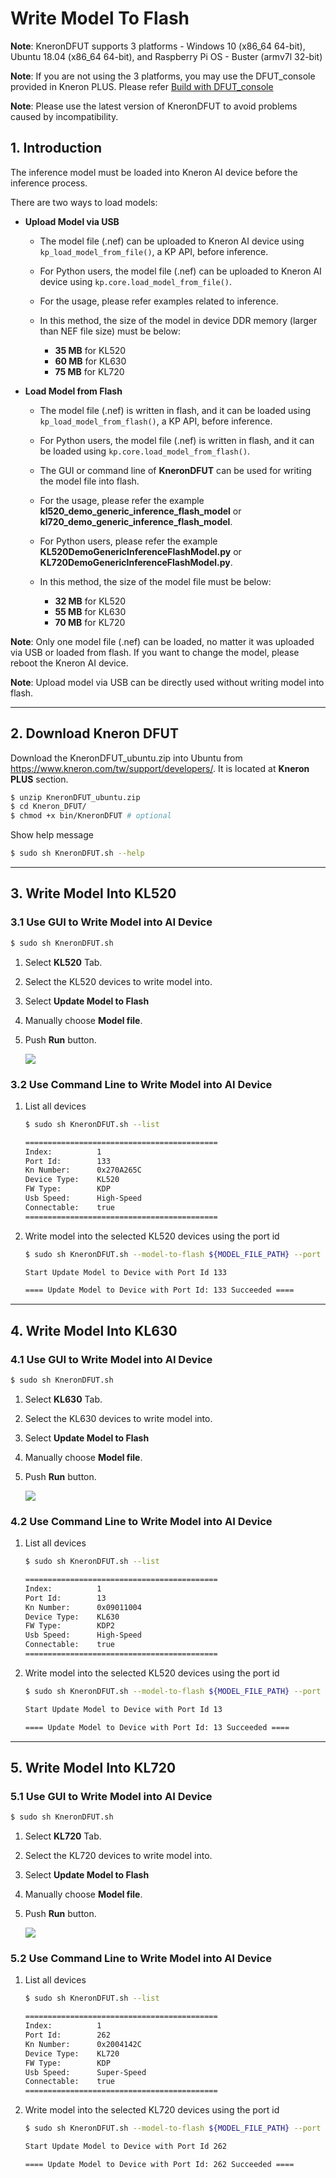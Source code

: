 # Write Model To Flash

**Note**: KneronDFUT supports 3 platforms - Windows 10 (x86_64 64-bit), Ubuntu 18.04 (x86_64 64-bit), and Raspberry Pi OS - Buster (armv7l 32-bit)

**Note**: If you are not using the 3 platforms, you may use the DFUT_console provided in Kneron PLUS. Please refer [Build with DFUT_console](../../plus_c/introduction/build_plus.md#23-build-with-dfutconsole)

**Note**: Please use the latest version of KneronDFUT to avoid problems caused by incompatibility.

## 1. Introduction

The inference model must be loaded into Kneron AI device before the inference process.

There are two ways to load models:

- **Upload Model via USB**

    - The model file (.nef) can be uploaded to Kneron AI device using `kp_load_model_from_file()`, a KP API, before inference.

    - For Python users, the model file (.nef) can be uploaded to Kneron AI device using `kp.core.load_model_from_file()`.

    - For the usage, please refer examples related to inference.

    - In this method, the size of the model in device DDR memory (larger than NEF file size) must be below:
        - **35 MB** for KL520
        - **60 MB** for KL630
        - **75 MB** for KL720

- **Load Model from Flash**

    - The model file (.nef) is written in flash, and it can be loaded using `kp_load_model_from_flash()`, a KP API, before inference.

    - For Python users, the model file (.nef) is written in flash, and it can be loaded using `kp.core.load_model_from_flash()`.

    - The GUI or command line of **KneronDFUT** can be used for writing the model file into flash.

    - For the usage, please refer the example **kl520_demo_generic_inference_flash_model** or **kl720_demo_generic_inference_flash_model**.

    - For Python users, please refer the example **KL520DemoGenericInferenceFlashModel.py** or **KL720DemoGenericInferenceFlashModel.py**.

    - In this method, the size of the model file must be below:
        - **32 MB** for KL520
        - **55 MB** for KL630
        - **70 MB** for KL720

**Note**: Only one model file (.nef) can be loaded, no matter it was uploaded via USB or loaded from flash. If you want to change the model, please reboot the Kneron AI device.

**Note**: Upload model via USB can be directly used without writing model into flash.

---

## 2. Download Kneron DFUT

Download the KneronDFUT_ubuntu.zip into Ubuntu from  https://www.kneron.com/tw/support/developers/. It is located at **Kneron PLUS** section.

```bash
$ unzip KneronDFUT_ubuntu.zip
$ cd Kneron_DFUT/
$ chmod +x bin/KneronDFUT # optional
```

Show help message
```bash
$ sudo sh KneronDFUT.sh --help
```

---

## 3. Write Model Into KL520

### 3.1 Use GUI to Write Model into AI Device

```bash
$ sudo sh KneronDFUT.sh
```

1. Select **KL520** Tab.

2. Select the KL520 devices to write model into.

3. Select **Update Model to Flash**

4. Manually choose **Model file**.

5. Push **Run** button.

    ![](../imgs/dfut_kl520_model.png)

### 3.2 Use Command Line to Write Model into AI Device

1. List all devices

    ```bash
    $ sudo sh KneronDFUT.sh --list
    ```

    ```bash
    ===========================================
    Index:          1
    Port Id:        133
    Kn Number:      0x270A265C
    Device Type:    KL520
    FW Type:        KDP
    Usb Speed:      High-Speed
    Connectable:    true
    ===========================================
    ```

3. Write model into the selected KL520 devices using the port id

    ```bash
    $ sudo sh KneronDFUT.sh --model-to-flash ${MODEL_FILE_PATH} --port 133 -- type KL520
    ```

    ```bash
    Start Update Model to Device with Port Id 133

    ==== Update Model to Device with Port Id: 133 Succeeded ====
    ```

---

## 4. Write Model Into KL630

### 4.1 Use GUI to Write Model into AI Device

```bash
$ sudo sh KneronDFUT.sh
```

1. Select **KL630** Tab.

2. Select the KL630 devices to write model into.

3. Select **Update Model to Flash**

4. Manually choose **Model file**.

5. Push **Run** button.

    ![](../imgs/dfut_kl630_model.png)

### 4.2 Use Command Line to Write Model into AI Device

1. List all devices

    ```bash
    $ sudo sh KneronDFUT.sh --list
    ```

    ```bash
    ===========================================
    Index:          1
    Port Id:        13
    Kn Number:      0x09011004
    Device Type:    KL630
    FW Type:        KDP2
    Usb Speed:      High-Speed
    Connectable:    true
    ===========================================
    ```

3. Write model into the selected KL520 devices using the port id

    ```bash
    $ sudo sh KneronDFUT.sh --model-to-flash ${MODEL_FILE_PATH} --port 13 -- type KL630
    ```

    ```bash
    Start Update Model to Device with Port Id 13

    ==== Update Model to Device with Port Id: 13 Succeeded ====
    ```

---

## 5. Write Model Into KL720

### 5.1 Use GUI to Write Model into AI Device

```bash
$ sudo sh KneronDFUT.sh
```

1. Select **KL720** Tab.

2. Select the KL720 devices to write model into.

3. Select **Update Model to Flash**

4. Manually choose **Model file**.

5. Push **Run** button.

    ![](../imgs/dfut_kl720_model.png)

### 5.2 Use Command Line to Write Model into AI Device

1. List all devices

    ```bash
    $ sudo sh KneronDFUT.sh --list
    ```

    ```bash
    ===========================================
    Index:          1
    Port Id:        262
    Kn Number:      0x2004142C
    Device Type:    KL720
    FW Type:        KDP
    Usb Speed:      Super-Speed
    Connectable:    true
    ===========================================
    ```

2. Write model into the selected KL720 devices using the port id

    ```bash
    $ sudo sh KneronDFUT.sh --model-to-flash ${MODEL_FILE_PATH} --port 262 --type KL720
    ```

    ```bash
    Start Update Model to Device with Port Id 262

    ==== Update Model to Device with Port Id: 262 Succeeded ====
    ```
